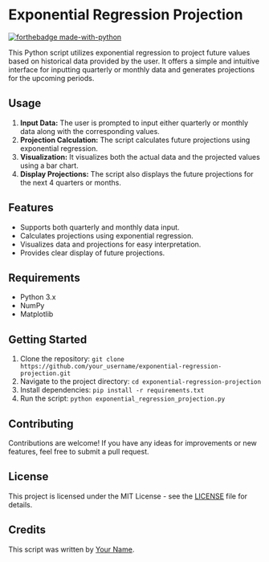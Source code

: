# Exponential Regression Projection

[![forthebadge made-with-python](http://ForTheBadge.com/images/badges/made-with-python.svg)](https://www.python.org/)

This Python script utilizes exponential regression to project future values based on historical data provided by the user. It offers a simple and intuitive interface for inputting quarterly or monthly data and generates projections for the upcoming periods.

## Usage

1. **Input Data:** The user is prompted to input either quarterly or monthly data along with the corresponding values.
2. **Projection Calculation:** The script calculates future projections using exponential regression.
3. **Visualization:** It visualizes both the actual data and the projected values using a bar chart.
4. **Display Projections:** The script also displays the future projections for the next 4 quarters or months.

## Features

- Supports both quarterly and monthly data input.
- Calculates projections using exponential regression.
- Visualizes data and projections for easy interpretation.
- Provides clear display of future projections.

## Requirements

- Python 3.x
- NumPy
- Matplotlib

## Getting Started

1. Clone the repository: `git clone https://github.com/your_username/exponential-regression-projection.git`
2. Navigate to the project directory: `cd exponential-regression-projection`
3. Install dependencies: `pip install -r requirements.txt`
4. Run the script: `python exponential_regression_projection.py`

## Contributing

Contributions are welcome! If you have any ideas for improvements or new features, feel free to submit a pull request.

## License

This project is licensed under the MIT License - see the [LICENSE](LICENSE) file for details.

## Credits

This script was written by [Your Name](https://github.com/your_username).
